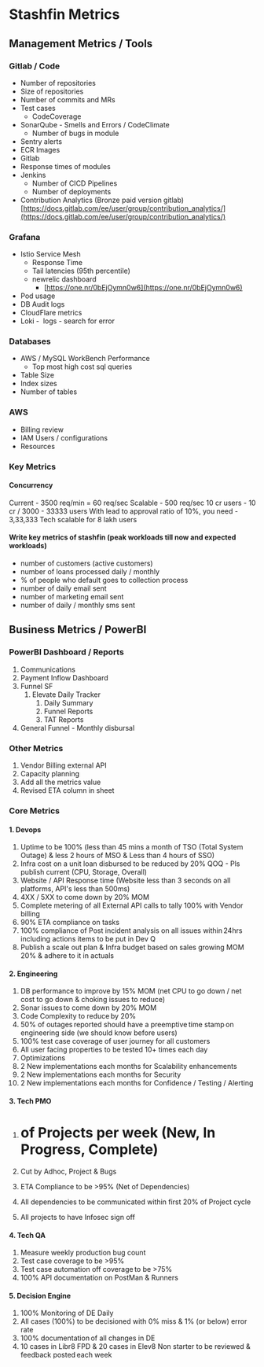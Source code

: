 # Stashfin Metrics

## Management Metrics / Tools

### Gitlab / Code

- Number of repositories
- Size of repositories
- Number of commits and MRs
- Test cases
  - CodeCoverage
- SonarQube - Smells and Errors / CodeClimate
  - Number of bugs in module
- Sentry alerts
- ECR Images
- Gitlab
- Response times of modules
- Jenkins
  - Number of CICD Pipelines
  - Number of deployments
- Contribution Analytics (Bronze paid version gitlab)
    [https://docs.gitlab.com/ee/user/group/contribution_analytics/](https://docs.gitlab.com/ee/user/group/contribution_analytics/)

### Grafana

- Istio Service Mesh
  - Response Time
  - Tail latencies (95th percentile)
  - newrelic dashboard
    - [https://one.nr/0bEjOymn0w6](https://one.nr/0bEjOymn0w6)
- Pod usage
- DB Audit logs
- CloudFlare metrics
- Loki -  logs - search for error

### Databases

- AWS / MySQL WorkBench Performance
  - Top most high cost sql queries
- Table Size
- Index sizes
- Number of tables

### AWS

- Billing review
- IAM Users / configurations
- Resources

### Key Metrics

#### Concurrency

Current - 3500 req/min = 60 req/sec
Scalable - 500 req/sec
10 cr users - 10 cr / 3000 - 33333 users
With lead to approval ratio of 10%, you need - 3,33,333
Tech scalable for 8 lakh users

#### Write key metrics of stashfin (peak workloads till now and expected workloads)

- number of customers (active customers)
- number of loans processed daily / monthly
- % of people who default goes to collection process
- number of daily email sent
- number of marketing email sent
- number of daily / monthly sms sent

## Business Metrics / PowerBI

### PowerBI Dashboard / Reports

1. Communications
2. Payment Inflow Dashboard
3. Funnel SF
    1. Elevate Daily Tracker
        1. Daily Summary
        2. Funnel Reports
        3. TAT Reports
4. General Funnel - Monthly disbursal

### Other Metrics

1. Vendor Billing external API
2. Capacity planning
3. Add all the metrics value
4. Revised ETA column in sheet

### Core Metrics

#### 1. Devops

1. Uptime to be 100% (less than 45 mins a month of TSO (Total System Outage) & less 2 hours of MSO & Less than 4 hours of SSO)
2. Infra cost on a unit loan disbursed to be reduced by 20% QOQ - Pls publish current (CPU, Storage, Overall)
3. Website / API Response time (Website less than 3 seconds on all platforms, API's less than 500ms)
4. 4XX / 5XX to come down by 20% MOM
5. Complete metering of all External API calls to tally 100% with Vendor billing
6. 90% ETA compliance on tasks
7. 100% compliance of Post incident analysis on all issues within 24hrs including actions items to be put in Dev Q
8. Publish a scale out plan & Infra budget based on sales growing MOM 20% & adhere to it in actuals

#### 2. Engineering

1. DB performance to improve by 15% MOM (net CPU to go down / net cost to go down & choking issues to reduce)
2. Sonar issues to come down by 20% MOM
3. Code Complexity to reduce by 20%
4. 50% of outages reported should have a preemptive time stamp on engineering side (we should know before users)
5. 100% test case coverage of user journey for all customers
6. All user facing properties to be tested 10+ times each day
7. Optimizations
1. 2 New implementations each months for Scalability enhancements
2. 2 New implementations each months for Security
3. 2 New implementations each months for Confidence / Testing / Alerting

#### 3. Tech PMO

1. # of Projects per week (New, In Progress, Complete)

1. Cut by Adhoc, Project & Bugs
2. ETA Compliance to be >95% (Net of Dependencies)
3. All dependencies to be communicated within first 20% of Project cycle
4. All projects to have Infosec sign off

#### 4. Tech QA

1. Measure weekly production bug count
2. Test case coverage to be >95%
3. Test case automation off coverage to be >75%
4. 100% API documentation on PostMan & Runners

#### 5. Decision Engine

1. 100% Monitoring of DE Daily
2. All cases (100%) to be decisioned with 0% miss & 1% (or below) error rate
3. 100% documentation of all changes in DE
4. 10 cases in Libr8 FPD & 20 cases in Elev8 Non starter to be reviewed & feedback posted each week
